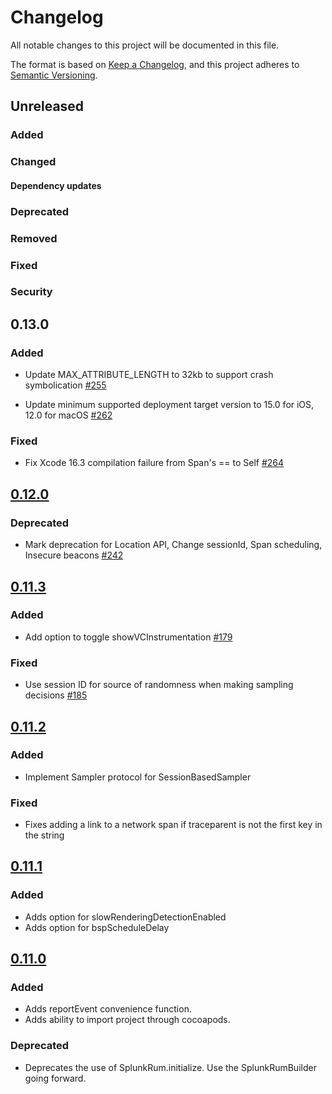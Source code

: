 # Changelog

All notable changes to this project will be documented in this file.

The format is based on [Keep a Changelog](https://keepachangelog.com/en/1.1.0/), and this project
adheres to [Semantic Versioning](https://semver.org/spec/v2.0.0.html).

## Unreleased

### Added

### Changed

#### Dependency updates

### Deprecated

### Removed

### Fixed

### Security

## 0.13.0

### Added

* Update MAX_ATTRIBUTE_LENGTH to 32kb to support crash symbolication [#255](https://github.com/signalfx/splunk-otel-ios/pull/255)

* Update minimum supported deployment target version to 15.0 for iOS, 12.0 for macOS [#262](https://github.com/signalfx/splunk-otel-ios/pull/262)

### Fixed

* Fix Xcode 16.3 compilation failure from Span's == to Self [#264](https://github.com/signalfx/splunk-otel-ios/pull/264)

## [0.12.0](https://github.com/signalfx/splunk-otel-ios/releases/tag/0.12.0)

### Deprecated

* Mark deprecation for Location API, Change sessionId, Span scheduling, Insecure beacons [#242](https://github.com/signalfx/splunk-otel-ios/pull/242)

## [0.11.3](https://github.com/signalfx/splunk-otel-ios/releases/tag/0.11.3)

### Added

* Add option to toggle showVCInstrumentation [#179](https://github.com/signalfx/splunk-otel-ios/pull/179)

### Fixed

* Use session ID for source of randomness when making sampling decisions [#185](https://github.com/signalfx/splunk-otel-ios/pull/185)

## [0.11.2](https://github.com/signalfx/splunk-otel-ios/releases/tag/0.11.2)

### Added

* Implement Sampler protocol for SessionBasedSampler

### Fixed

* Fixes adding a link to a network span if traceparent is not the first key in the string

## [0.11.1](https://github.com/signalfx/splunk-otel-ios/releases/tag/0.11.1)

### Added

* Adds option for slowRenderingDetectionEnabled
* Adds option for bspScheduleDelay

## [0.11.0](https://github.com/signalfx/splunk-otel-ios/releases/tag/0.11.0)

### Added

* Adds reportEvent convenience function.
* Adds ability to import project through cocoapods.

### Deprecated

* Deprecates the use of SplunkRum.initialize.  Use the SplunkRumBuilder going forward.
